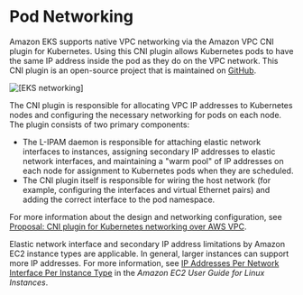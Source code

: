 # Pod Networking<a name="pod-networking"></a>

Amazon EKS supports native VPC networking via the Amazon VPC CNI plugin for Kubernetes\. Using this CNI plugin allows Kubernetes pods to have the same IP address inside the pod as they do on the VPC network\. This CNI plugin is an open\-source project that is maintained on [GitHub](https://github.com/aws/amazon-vpc-cni-k8s)\.

![\[EKS networking\]](http://docs.aws.amazon.com/eks/latest/userguide/images/networking.png)

The CNI plugin is responsible for allocating VPC IP addresses to Kubernetes nodes and configuring the necessary networking for pods on each node\. ​The plugin consists of two primary components:
+ The L\-IPAM daemon is responsible for attaching elastic network interfaces to instances, assigning secondary IP addresses to elastic network interfaces, and maintaining a "warm pool" of IP addresses on each node for assignment to Kubernetes pods when they are scheduled\.
+ The CNI plugin itself is responsible for wiring the host network \(for example, configuring the interfaces and virtual Ethernet pairs\) and adding the correct interface to the pod namespace\. 

For more information about the design and networking configuration, see [Proposal: CNI plugin for Kubernetes networking over AWS VPC](https://github.com/aws/amazon-vpc-cni-k8s/blob/master/README.md)\.

Elastic network interface and secondary IP address limitations by Amazon EC2 instance types are applicable\. In general, larger instances can support more IP addresses\. For more information, see [IP Addresses Per Network Interface Per Instance Type](https://docs.aws.amazon.com/AWSEC2/latest/UserGuide/using-eni.html#AvailableIpPerENI) in the *Amazon EC2 User Guide for Linux Instances*\.